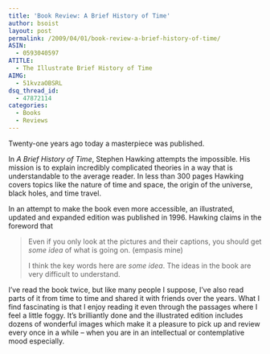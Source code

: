 ```yaml
---
title: 'Book Review: A Brief History of Time'
author: bsoist
layout: post
permalink: /2009/04/01/book-review-a-brief-history-of-time/
ASIN:
  - 0593040597
ATITLE:
  - The Illustrate Brief History of Time
AIMG:
  - 51kvzaOBSRL
dsq_thread_id:
  - 47872114
categories:
  - Books
  - Reviews
---
```

Twenty-one years ago today a masterpiece was published.

In *A Brief History of Time*, Stephen Hawking attempts the impossible. His mission is to explain incredibly complicated theories in a way that is understandable to the average reader. In less than 300 pages Hawking covers topics like the nature of time and space, the origin of the universe, black holes, and time travel.

In an attempt to make the book even more accessible, an illustrated, updated and expanded edition was published in 1996. Hawking claims in the foreword that  


> Even if you only look at the pictures and their captions, you should get *some idea* of what is going on. (empasis mine)</p>
I think the key words here are *some idea*. The ideas in the book are very difficult to understand.

I&#8217;ve read the book twice, but like many people I suppose, I&#8217;ve also read parts of it from time to time and shared it with friends over the years. What I find fascinating is that I enjoy reading it even through the passages where I feel a little foggy. It&#8217;s brilliantly done and the illustrated edition includes dozens of wonderful images which make it a pleasure to pick up and review every once in a while &#8211; when you are in an intellectual or contemplative mood especially.